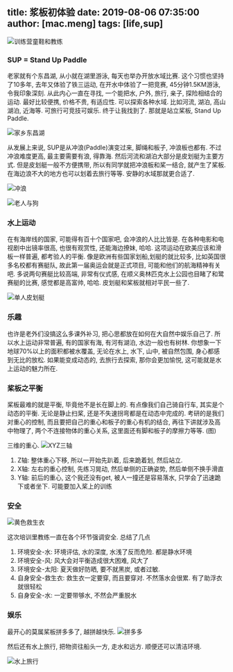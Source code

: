 title: 浆板初体验
date: 2019-08-06 07:35:00
author: [mac.meng]
tags: [life,sup]
---

![训练营童鞋和教练](/images/sup_2.jpg)


### SUP = Stand Up Paddle
老家就有个东昌湖, 从小就在湖里游泳, 每天也举办开放水域比赛. 这个习惯也坚持了10多年, 去年又体验了铁三运动, 在开水中体验了一把竞赛, 45分钟1.5KM游泳, 令我印象深刻. 从此内心一直在寻找, 一个能把水, 户外, 旅行, 亲子, 探险相结合的运动. 最好比较便携, 价格不贵, 有适应性. 可以探索各种水域. 比如河流, 湖泊, 高山湖泊, 近海等. 可旅行可竞技可娱乐. 终于让我找到了. 那就是站立桨板, Stand Up Paddle.

![家乡东昌湖](/images/sup_1.jpg)

从发展上来说, SUP是从冲浪(Paddle)演变过来, 脚绳和板子, 冲浪板也都有. 不过冲浪难度更高, 最主要需要有浪, 得靠海. 然后河流和湖泊大部分是皮划艇为主要方式. 但是皮划艇一般不方便携带, 所以有同学就把冲浪板和桨一结合, 就产生了桨板. 在海边浪不大的地方也可以划着去旅行等等. 安静的水域那就更合适了. 

![冲浪](/images/sup_3.jpg)

![老人与狗](/images/sup_4.jpg)

### 水上运动

在有海岸线的国家, 可能得有百十个国家吧, 会冲浪的人比比皆是. 在各种电影和电视剧中出镜率很高, 也很有观赏性, 还能海边撩妹, 哈哈. 这项运动在欧美应该和滑板一样普遍, 都考验人的平衡. 像是欧洲有些国家划船,划艇的就比较多, 比如英国很多名校都有赛艇队, 故此第一届奥运会就是正式项目, 可能和他们的航海精神有关吧. 多说两句赛艇比较高端, 非常有仪式感, 在顺义奥林匹克水上公园也目睹了和鹭赛艇的比赛, 感觉都是高富帅, 哈哈. 皮划艇和桨板就相对平民一些了.

![单人皮划艇](/images/sup_5.jpg)

### 乐趣
也许是老外们没搞这么多课外补习, 把心思都放在如何在大自然中娱乐自己了. 所以水上运动非常普遍, 有的国家有海, 有河有湖泊, 水边一般也有树林. 你想象一下地球70%以上的面积都被水覆盖, 无论在水上, 水下, 山中, 被自然包围, 身心都感到无比的放松. 如果能变成动态的, 去旅行去探索, 那你会更加愉悦, 这可能就是水上运动的魅力所在.

### 桨板之平衡
桨板最难的就是平衡, 毕竟他不是长在脚上的. 有点像我们自己骑自行车, 其实是个动态的平衡. 无论是静止扫桨, 还是不失速拐弯都是在动态中完成的. 考研的是我们对重心的控制, 而且要把自己的重心和板子的重心有机的结合, 再往下讲就涉及高中物理了, 两个不连接物体的重心关系, 这里面还有脚和板子的摩擦力等等. (图)

三维的重心.
![XYZ三轴](/images/sup_7.png)

1. Z轴: 整体重心下移, 所以一开始先趴着, 后来跪着划, 然后站立.
2. X轴: 左右的重心控制, 先练习晃动, 然后单侧的正确姿势, 然后单侧不换手滑直
3. Y轴: 前后的重心, 这个我还没有get, 被人一撞还是容易落水, 只学会了迅速跪下或者坐下. 可能要加入桨上的训练

### 安全
![黄色救生衣](/images/sup_6.jpg)

这次培训里教练一直在各个环节强调安全. 总结了几点

1. 环境安全-水: 环境评估, 水的深度, 水浅了反而危险. 都是静水环境
2. 环境安全-风: 风大会对平衡造成很大困难, 风大了
3. 环境安全-太阳: 夏天做好防晒, 要不就黑炭, 或者过敏.
4. 自身安全-救生衣: 救生衣一定要穿, 而且要穿对. 不然落水会很累. 有了助浮衣就很轻松
5. 自身安全-水: 一定要带够水, 不然会严重脱水


### 娱乐
最开心的莫属桨板拼多多了, 越拼越快乐.
![拼多多](/images/sup_7.jpg)


然后还有水上旅行, 把物资往船头一方, 走水和远方. 顺便还可以清洁环境.

![水上旅行](/images/sup_8.jpg)

